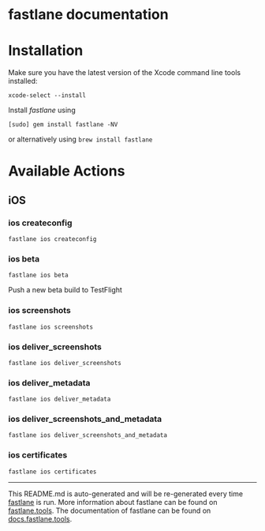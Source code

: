 fastlane documentation
================
# Installation

Make sure you have the latest version of the Xcode command line tools installed:

```
xcode-select --install
```

Install _fastlane_ using
```
[sudo] gem install fastlane -NV
```
or alternatively using `brew install fastlane`

# Available Actions
## iOS
### ios createconfig
```
fastlane ios createconfig
```

### ios beta
```
fastlane ios beta
```
Push a new beta build to TestFlight
### ios screenshots
```
fastlane ios screenshots
```

### ios deliver_screenshots
```
fastlane ios deliver_screenshots
```

### ios deliver_metadata
```
fastlane ios deliver_metadata
```

### ios deliver_screenshots_and_metadata
```
fastlane ios deliver_screenshots_and_metadata
```

### ios certificates
```
fastlane ios certificates
```


----

This README.md is auto-generated and will be re-generated every time [fastlane](https://fastlane.tools) is run.
More information about fastlane can be found on [fastlane.tools](https://fastlane.tools).
The documentation of fastlane can be found on [docs.fastlane.tools](https://docs.fastlane.tools).
